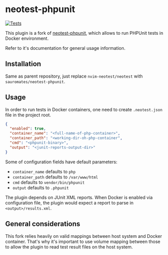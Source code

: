 # neotest-phpunit

[![Tests](https://github.com/sauromates/neotest-phpunit/actions/workflows/ci.yml/badge.svg)](https://github.com/sauromates/neotest-phpunit/actions/workflows/ci.yml)

This plugin is a fork of [neotest-phpunit](https://github.com/olimorris/neotest-phpunit),
which allows to run PHPUnit tests in Docker environment.

Refer to it's documentation for general usage information.

## Installation

Same as parent repository, just replace `nvim-neotest/neotest` with `sauromates/neotest-phpunit`.

## Usage

In order to run tests in Docker containers, one need to create `.neotest.json` file
in the project root.

```json
{
  "enabled": true,
  "container_name": "<full-name-of-php-container>",
  "container_path": "<working-dir-oh-php-container",
  "cmd": "<phpunit-binary>",
  "output": "<junit-reports-output-dir>"
}
```

Some of configuration fields have default parameters:

- `container_name` defaults to `php`
- `container_path` defaults to `/var/www/html`
- `cmd` defaults to `vendor/bin/phpunit`
- `output` defaults to `.phpunit`

The plugin depends on JUnit XML reports. When Docker is enabled via configuration
file, the plugin would expect a report to parse in `<output>/results.xml`.

## General considerations

This fork relies heavily on valid mappings between host system and Docker container.
That's why it's important to use volume mapping between those to allow the plugin
to read test result files on the host system.
